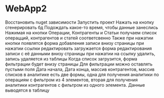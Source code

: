 # WebApp2
Восстановить nuget зависимости
Запустить проект 
Нажать на кнопку сгенерировать бд
Подождать какое-то время, чтобы данные занеслись
Нажимая на кнопки Операции, Контрагенты и Статьи  получаем список операцций, контрагентов и статей соответсвенно
Также при нажатии кнопки появлятся форма добавления записи внизу страницы
при нажатии ссылки редактировать загружается форма редактирования записи с её данными внизу страницы
при нажатии на ссылку удалить, запись удаляется из таблицы
Когда список загрузится, форма фильтрации будет внизу страницы
Для фильтрации можно оставлять пустыми поля Дата начала, Дата конца, массив контрагентов, массив списков
в аналитике есть две формы, одна для получения аналитики по операциям с фильтром из 4 элементов, 
вторая для получения аналитики контрагентов с фильтром из одного элемента. Данные выводятся в таблицу
